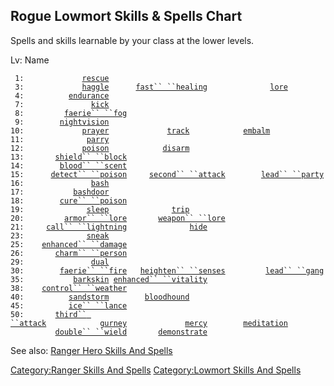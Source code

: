 ## Rogue Lowmort Skills & Spells Chart

Spells and skills learnable by your class at the lower levels.

Lv: Name

` 1:             `[`rescue`](rescue "wikilink")  
` 3:             `[`haggle`](haggle "wikilink")`      `[`fast`` ``healing`](Fast_Healing.md "wikilink")`              `[`lore`](lore "wikilink")  
` 4:          `[`endurance`](endurance "wikilink")  
` 7:               `[`kick`](kick "wikilink")  
` 8:         `[`faerie`` ``fog`](Faerie_Fog.md "wikilink")  
` 9:        `[`nightvision`](nightvision "wikilink")  
`10:             `[`prayer`](prayer "wikilink")`             `[`track`](track "wikilink")`            `[`embalm`](embalm "wikilink")  
`11:              `[`parry`](parry "wikilink")  
`12:             `[`poison`](Poison_(spell).md "wikilink")`            `[`disarm`](disarm "wikilink")  
`13:       `[`shield`` ``block`](Shield_Block.md "wikilink")  
`14:        `[`blood`` ``scent`](Blood_Scent.md "wikilink")  
`15:      `[`detect`` ``poison`](Detect_Poison.md "wikilink")`     `[`second`` ``attack`](Second_Attack.md "wikilink")`        `[`lead`` ``party`](Lead_Party.md "wikilink")  
`16:               `[`bash`](bash "wikilink")  
`17:           `[`bashdoor`](bashdoor "wikilink")  
`18:        `[`cure`` ``poison`](Cure_Poison.md "wikilink")  
`19:              `[`sleep`](sleep "wikilink")`              `[`trip`](trip "wikilink")  
`20:         `[`armor`` ``lore`](Armor_Lore.md "wikilink")`       `[`weapon`` ``lore`](Weapon_Lore.md "wikilink")  
`21:     `[`call`` ``lightning`](Call_Lightning.md "wikilink")`              `[`hide`](hide "wikilink")  
`23:              `[`sneak`](sneak "wikilink")  
`25:    `[`enhanced`` ``damage`](Enhanced_Damage.md "wikilink")  
`26:       `[`charm`` ``person`](Charm_Person.md "wikilink")  
`29:               `[`dual`](dual "wikilink")  
`30:        `[`faerie`` ``fire`](Faerie_Fire.md "wikilink")`   `[`heighten`` ``senses`](Heighten_Senses.md "wikilink")`         `[`lead`` ``gang`](Lead_Gang.md "wikilink")  
`35:           `[`barkskin`](barkskin "wikilink")` `[`enhanced`` ``vitality`](Enhanced_Vitality.md "wikilink")  
`38:    `[`control`` ``weather`](Control_Weather.md "wikilink")  
`40:          `[`sandstorm`](sandstorm "wikilink")`        `[`bloodhound`](bloodhound "wikilink")  
`45:          `[`ice`` ``lance`](Ice_Lance.md "wikilink")  
`50:       `[`third`` ``attack`](Third_Attack.md "wikilink")`            `[`gurney`](gurney "wikilink")`             `[`mercy`](mercy "wikilink")`        `[`meditation`](meditation "wikilink")  
`          `[`double`` ``wield`](Double_Wield.md "wikilink")`       `[`demonstrate`](demonstrate "wikilink")

See also: [Ranger Hero Skills And
Spells](:Category:Ranger_Hero_Skills_And_Spells.md "wikilink")

[Category:Ranger Skills And
Spells](Category:Ranger_Skills_And_Spells "wikilink") [Category:Lowmort
Skills And Spells](Category:Lowmort_Skills_And_Spells "wikilink")
